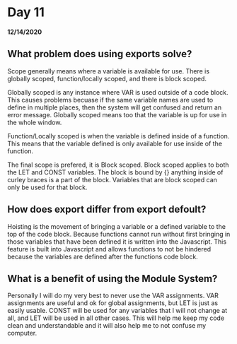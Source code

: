 # Day 11
__12/14/2020__

## What problem does using exports solve?

Scope generally means where a variable is available for use. There is globally scoped, function/locally scoped, and there is block scoped.

Globally scoped is any instance where VAR is used outside of a code block. This causes problems becuase if the same variable names are used to define in multiple places, then the system will get confused and return an error message. Globally scoped means too that the variable is up for use in the whole window.

Function/Locally scoped is when the variable is defined inside of a function. This means that the variable defined is only available for use inside of the function.

The final scope is prefered, it is Block scoped. Block scoped applies to both the LET and CONST variables. The block is bound by {} anything inside of curley braces is a part of the block. Variables that are block scoped can only be used for that block.


## How does export differ from export defoult?

Hoisting is the movement of bringing a variable or a defined variable to the top of the code block. Because functions cannot run without first bringing in those variables that have been defined it is written into the Javascript. This feature is built into Javascript and allows functions to not be hindered because the variables are defined after the functions code block.


## What is a benefit of using the Module System?

Personally I will do my very best to never use the VAR assignments. VAR assignments are useful and ok for global assignments, but LET is just as easily usable. CONST will be used for any variables that I will not change at all, and LET will be used in all other cases. This will help me keep my code clean and understandable and it will also help me to not confuse my computer.
